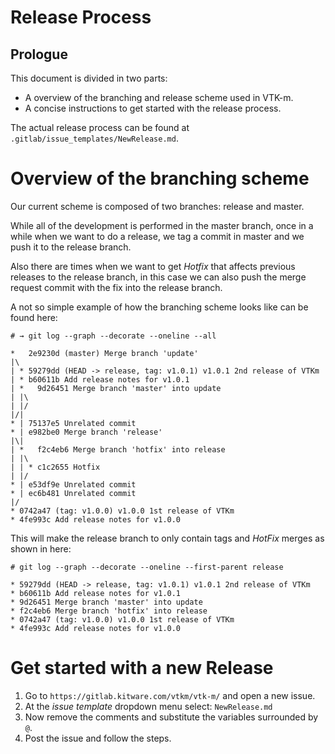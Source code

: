 Release Process
===============

## Prologue

This document is divided in two parts: 
 - A overview of the branching and release scheme used in VTK-m.
 - A concise instructions to get started with the release process.

The actual release process can be found at
`.gitlab/issue_templates/NewRelease.md`.

# Overview of the branching scheme

Our current scheme is composed of two branches: release and master.

While all of the development is performed in the master branch, once in a while
when we want to do a release, we tag a commit in master and we push it to the
release branch.

Also there are times when we want to get _Hotfix_ that affects previous releases
to the release branch, in this case we can also push the merge request commit
with the fix into the release branch.

A not so simple example of how the branching scheme looks like can be found
here:

```git
# → git log --graph --decorate --oneline --all

*   2e9230d (master) Merge branch 'update'
|\  
| * 59279dd (HEAD -> release, tag: v1.0.1) v1.0.1 2nd release of VTKm
| * b60611b Add release notes for v1.0.1
| *   9d26451 Merge branch 'master' into update
| |\  
| |/  
|/|   
* | 75137e5 Unrelated commit
* | e982be0 Merge branch 'release'
|\| 
| *   f2c4eb6 Merge branch 'hotfix' into release
| |\  
| | * c1c2655 Hotfix
| |/  
* | e53df9e Unrelated commit
* | ec6b481 Unrelated commit
|/  
* 0742a47 (tag: v1.0.0) v1.0.0 1st release of VTKm
* 4fe993c Add release notes for v1.0.0
```

This will make the release branch to only contain tags and _HotFix_ merges as
shown in here:

```git
# git log --graph --decorate --oneline --first-parent release

* 59279dd (HEAD -> release, tag: v1.0.1) v1.0.1 2nd release of VTKm
* b60611b Add release notes for v1.0.1
* 9d26451 Merge branch 'master' into update
* f2c4eb6 Merge branch 'hotfix' into release
* 0742a47 (tag: v1.0.0) v1.0.0 1st release of VTKm
* 4fe993c Add release notes for v1.0.0
```

# Get started with a new Release

1. Go to `https://gitlab.kitware.com/vtkm/vtk-m/` and open a new issue.
2. At the _issue template_ dropdown menu select: `NewRelease.md`
3. Now remove the comments and substitute the variables surrounded by `@`.
4. Post the issue and follow the steps.
